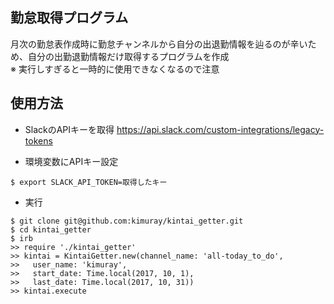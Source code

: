 ## 勤怠取得プログラム
月次の勤怠表作成時に勤怠チャンネルから自分の出退勤情報を辿るのが辛いため、自分の出勤退勤情報だけ取得するプログラムを作成  
※ 実行しすぎると一時的に使用できなくなるので注意

## 使用方法
* SlackのAPIキーを取得
https://api.slack.com/custom-integrations/legacy-tokens

* 環境変数にAPIキー設定
```
$ export SLACK_API_TOKEN=取得したキー
```

* 実行
```
$ git clone git@github.com:kimuray/kintai_getter.git
$ cd kintai_getter
$ irb
>> require './kintai_getter'
>> kintai = KintaiGetter.new(channel_name: 'all-today_to_do', 
>>   user_name: 'kimuray', 
>>   start_date: Time.local(2017, 10, 1), 
>>   last_date: Time.local(2017, 10, 31))
>> kintai.execute
```

